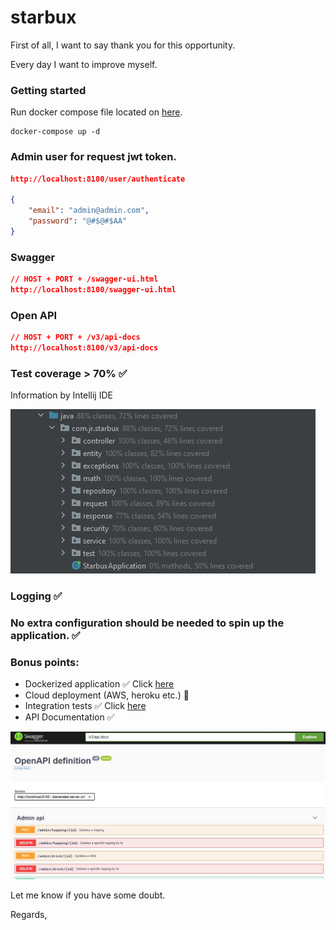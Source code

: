 # starbux

First of all, I want to say thank you for this opportunity.

Every day I want to improve myself.

### Getting started

Run docker compose file located on [here](https://github.com/jeremiasrg/starbux/blob/main/docker-compose.yml).

```docker
docker-compose up -d
```

### Admin user for request jwt token.

```json
http://localhost:8100/user/authenticate

{
    "email": "admin@admin.com",
    "password": "@#$@#$AA"
}
```

### Swagger

```json
// HOST + PORT + /swagger-ui.html
http://localhost:8100/swagger-ui.html
```

### Open API

```json
// HOST + PORT + /v3/api-docs
http://localhost:8100/v3/api-docs
```

### Test coverage > 70% ✅
Information by Intellij IDE

![](imgs/coverage.jpg)
### Logging ✅

### No extra configuration should be needed to spin up the application. ✅

### Bonus points:

- Dockerized application ✅ Click [here](https://github.com/jeremiasrg/starbux/blob/main/docker-compose.yml)
- Cloud deployment (AWS, heroku etc.) 🚫
- Integration tests ✅ Click [here](https://github.com/jeremiasrg/starbux/tree/main/src/test/java/com/jr/starbux/controller/integration)
- API Documentation ✅

![](imgs/swagger.jpg)


Let me know if you have some doubt.

Regards,